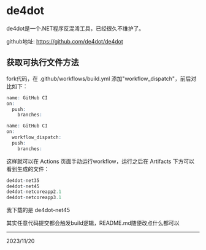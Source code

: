 # de4dot

de4dot是一个.NET程序反混淆工具，已经很久不维护了。  

github地址: https://github.com/de4dot/de4dot  


## 获取可执行文件方法
fork代码，在 .github/workflows/build.yml 添加"workflow_dispatch"，前后对比如下：  
```r
name: GitHub CI
on:
  push:
    branches:
```

```r
name: GitHub CI
on:
  workflow_dispatch:
  push:
    branches:
```

这样就可以在 Actions 页面手动运行workflow，运行之后在 Artifacts 下方可以看到生成的文件：  
```r
de4dot-net35
de4dot-net45
de4dot-netcoreapp2.1
de4dot-netcoreapp3.1
```

我下载的是 de4dot-net45  

其实任意代码提交都会触发build逻辑，README.md随便改点什么都可以  


---
2023/11/20  
